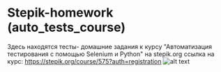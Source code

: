 # Stepik-homework (auto_tests_course) 

Здесь находятся тесты- домашние задания к курсу "Автоматизация тестирования с помощью Selenium и Python" на stepik.org ссылка на курс: https://stepik.org/course/575?auth=registration
![alt text](https://stepik.org/static/frontend/topbar_logo.svg)
